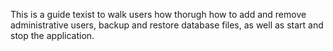 This is a guide texist to walk users how thorugh how
to add and remove administrative users, backup and restore
database files, as well as start and stop the application.
